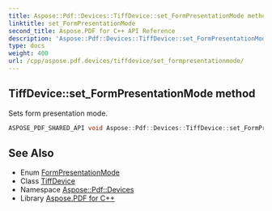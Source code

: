```yaml
---
title: Aspose::Pdf::Devices::TiffDevice::set_FormPresentationMode method
linktitle: set_FormPresentationMode
second_title: Aspose.PDF for C++ API Reference
description: 'Aspose::Pdf::Devices::TiffDevice::set_FormPresentationMode method. Sets form presentation mode in C++.'
type: docs
weight: 400
url: /cpp/aspose.pdf.devices/tiffdevice/set_formpresentationmode/
---
```

## TiffDevice::set_FormPresentationMode method


Sets form presentation mode.

```cpp
ASPOSE_PDF_SHARED_API void Aspose::Pdf::Devices::TiffDevice::set_FormPresentationMode(Aspose::Pdf::Devices::FormPresentationMode value)
```

## See Also

* Enum [FormPresentationMode](../../formpresentationmode/)
* Class [TiffDevice](../)
* Namespace [Aspose::Pdf::Devices](../../)
* Library [Aspose.PDF for C++](../../../)
